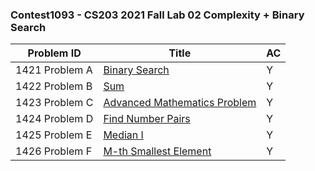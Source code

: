 ### Contest1093 - CS203 2021 Fall Lab 02 Complexity + Binary Search

| Problem ID      | Title                                   | AC   |
| --------------- | --------------------------------------- | ---- |
| 1421 Problem  A | [Binary Search](A_1421/)                | Y    |
| 1422 Problem  B | [Sum](B_1422/)                          | Y    |
| 1423 Problem  C | [Advanced Mathematics Problem](C_1423/) | Y    |
| 1424 Problem  D | [Find Number Pairs](D_1424/)            | Y    |
| 1425 Problem  E | [Median I](E_1425/)                     | Y    |
| 1426 Problem  F | [M-th Smallest Element](F_1426/)        | Y    |
